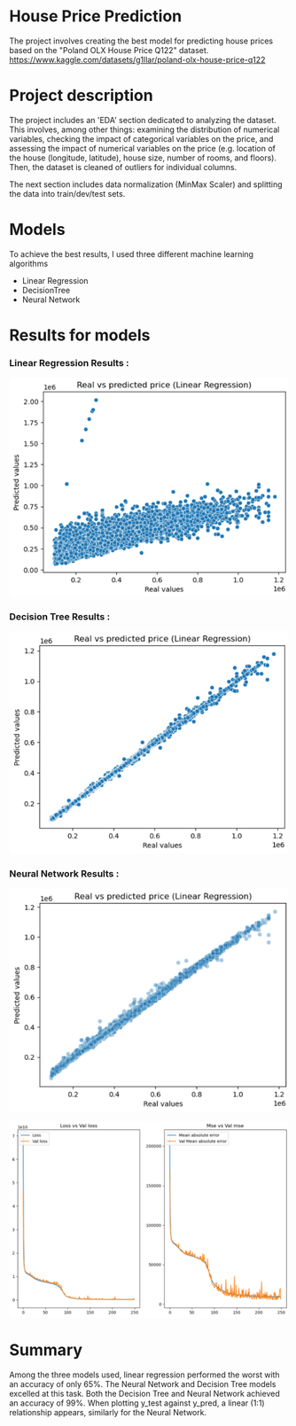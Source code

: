 

# House Price Prediction

The project involves creating the best model for predicting house prices based on the "Poland OLX House Price Q122" dataset. 
https://www.kaggle.com/datasets/g1llar/poland-olx-house-price-q122




# Project description
The project includes an 'EDA' section dedicated to analyzing the dataset. This involves, among other things: examining the distribution of numerical variables, checking the impact of categorical variables on the price, and assessing the impact of numerical variables on the price (e.g. location of the house (longitude, latitude), house size, number of rooms, and floors). Then, the dataset is cleaned of outliers for individual columns. 

The next section includes data normalization (MinMax Scaler) and splitting the data into train/dev/test sets.

# Models

To achieve the best results, I used three different machine learning algorithms 

- Linear Regression 
- DecisionTree
- Neural Network



# Results for models

### Linear Regression Results : 

![LinearRegressionResults](./readmeimages/lin_ress.png)

### Decision Tree Results : 

![DecisionTreeResults](./readmeimages/tree_res.png)

### Neural Network Results : 

![NNResults](./readmeimages/nn_res.png)

![NNLossResults](./readmeimages/nnlos_res.png)

# Summary

Among the three models used, linear regression performed the worst with an accuracy of only 65%. The Neural Network and Decision Tree models excelled at this task. Both the Decision Tree and Neural Network achieved an accuracy of 99%. When plotting y_test against y_pred, a linear (1:1) relationship appears, similarly for the Neural Network.